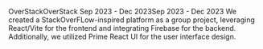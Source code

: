 
OverStackOverStack
Sep 2023 - Dec 2023Sep 2023 - Dec 2023
We created a StackOverFLow-inspired platform as a group project, leveraging React/Vite for the frontend and integrating Firebase for the backend. 
Additionally, we utilized Prime React UI for the user interface design.
